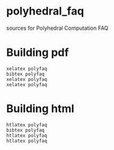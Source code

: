 # polyhedral_faq
sources for Polyhedral Computation FAQ

Building pdf
============

```
xelatex polyfaq
bibtex polyfaq
xelatex polyfaq
xelatex polyfaq
```

Building html
=============

```
htlatex polyfaq
bibtex polyfaq
htlatex polyfaq
htlatex polyfaq
```
